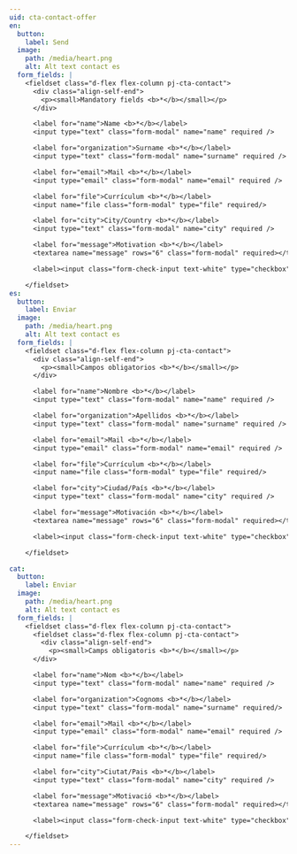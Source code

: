 ```yaml
---
uid: cta-contact-offer
en:
  button:
    label: Send
  image:
    path: /media/heart.png
    alt: Alt text contact es
  form_fields: |
    <fieldset class="d-flex flex-column pj-cta-contact">
      <div class="align-self-end">
        <p><small>Mandatory fields <b>*</b></small></p>
      </div>

      <label for="name">Name <b>*</b></label>
      <input type="text" class="form-modal" name="name" required />

      <label for="organization">Surname <b>*</b></label>
      <input type="text" class="form-modal" name="surname" required />

      <label for="email">Mail <b>*</b></label>
      <input type="email" class="form-modal" name="email" required />

      <label for="file">Currículum <b>*</b></label>
      <input name="file class="form-modal" type="file" required/>

      <label for="city">City/Country <b>*</b></label>
      <input type="text" class="form-modal" name="city" required />

      <label for="message">Motivation <b>*</b></label>
      <textarea name="message" rows="6" class="form-modal" required></textarea>

      <label><input class="form-check-input text-white" type="checkbox" name="privacy-policy" required> I accept the privacy policy</label>

    </fieldset>
es:
  button:
    label: Enviar
  image:
    path: /media/heart.png
    alt: Alt text contact es
  form_fields: |
    <fieldset class="d-flex flex-column pj-cta-contact">
      <div class="align-self-end">
        <p><small>Campos obligatorios <b>*</b></small></p>
      </div>

      <label for="name">Nombre <b>*</b></label>
      <input type="text" class="form-modal" name="name" required />

      <label for="organization">Apellidos <b>*</b></label>
      <input type="text" class="form-modal" name="surname" required />

      <label for="email">Mail <b>*</b></label>
      <input type="email" class="form-modal" name="email" required />

      <label for="file">Currículum <b>*</b></label>
      <input name="file class="form-modal" type="file" required/>

      <label for="city">Ciudad/País <b>*</b></label>
      <input type="text" class="form-modal" name="city" required />

      <label for="message">Motivación <b>*</b></label>
      <textarea name="message" rows="6" class="form-modal" required></textarea>

      <label><input class="form-check-input text-white" type="checkbox" name="privacy-policy" required> Acepto la política de privacidad</label>

    </fieldset>

cat:
  button:
    label: Enviar
  image:
    path: /media/heart.png
    alt: Alt text contact es
  form_fields: |
    <fieldset class="d-flex flex-column pj-cta-contact">
      <fieldset class="d-flex flex-column pj-cta-contact">
        <div class="align-self-end">
          <p><small>Camps obligatoris <b>*</b></small></p>
      </div>

      <label for="name">Nom <b>*</b></label>
      <input type="text" class="form-modal" name="name" required />

      <label for="organization">Cognoms <b>*</b></label>
      <input type="text" class="form-modal" name="surname" required/>

      <label for="email">Mail <b>*</b></label>
      <input type="email" class="form-modal" name="email" required />

      <label for="file">Currículum <b>*</b></label>
      <input name="file class="form-modal" type="file" required/>

      <label for="city">Ciutat/Pais <b>*</b></label>
      <input type="text" class="form-modal" name="city" required />

      <label for="message">Motivació <b>*</b></label>
      <textarea name="message" rows="6" class="form-modal" required></textarea>

      <label><input class="form-check-input text-white" type="checkbox" name="privacy-policy" required> Acepto la política de privacitat</label>

    </fieldset>
---
```

